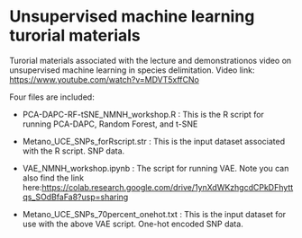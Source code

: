 # Unsupervised machine learning turorial materials
Turorial materials associated with the lecture and demonstrationos video on unsupervised machine learning in species delimitation.
Video link: https://www.youtube.com/watch?v=MDVT5xffCNo

Four files are included:

- PCA-DAPC-RF-tSNE_NMNH_workshop.R : This is the R script for running PCA-DAPC, Random Forest, and t-SNE

- Metano_UCE_SNPs_forRscript.str : This is the input dataset associated with the R script. SNP data.

- VAE_NMNH_workshop.ipynb : The script for running VAE. Note you can also find the link here:https://colab.research.google.com/drive/1ynXdWKzhgcdCPkDFhyttqs_SOdBfaFa8?usp=sharing

- Metano_UCE_SNPs_70percent_onehot.txt : This is the input dataset for use with the above VAE script. One-hot encoded SNP data.
